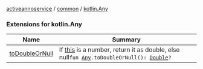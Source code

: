 [activeannoservice](../../index.md) / [common](../index.md) / [kotlin.Any](./index.md)

### Extensions for kotlin.Any

| Name | Summary |
|---|---|
| [toDoubleOrNull](to-double-or-null.md) | If [this](to-double-or-null/-this-.md) is a number, return it as double, else null`fun `[`Any`](https://kotlinlang.org/api/latest/jvm/stdlib/kotlin/-any/index.html)`.toDoubleOrNull(): `[`Double`](https://kotlinlang.org/api/latest/jvm/stdlib/kotlin/-double/index.html)`?` |
